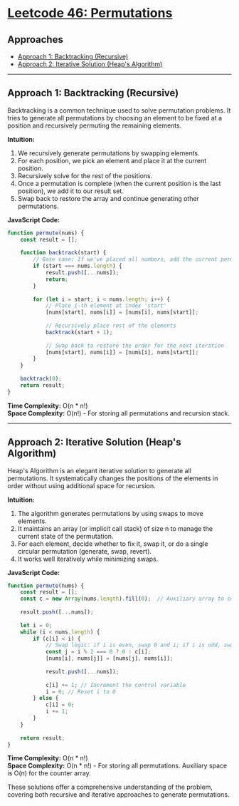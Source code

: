 # [Leetcode 46: Permutations](https://leetcode.com/problems/permutations/)

## Approaches
- [Approach 1: Backtracking (Recursive)](#approach-1-backtracking-recursive)
- [Approach 2: Iterative Solution (Heap's Algorithm)](#approach-2-iterative-solution-heaps-algorithm)

---

## Approach 1: Backtracking (Recursive)
Backtracking is a common technique used to solve permutation problems. It tries to generate all permutations by choosing an element to be fixed at a position and recursively permuting the remaining elements.

**Intuition:**

1. We recursively generate permutations by swapping elements.
2. For each position, we pick an element and place it at the current position.
3. Recursively solve for the rest of the positions.
4. Once a permutation is complete (when the current position is the last position), we add it to our result set.
5. Swap back to restore the array and continue generating other permutations.

**JavaScript Code:**

```javascript
function permute(nums) {
    const result = [];
    
    function backtrack(start) {
        // Base case: If we've placed all numbers, add the current permutation
        if (start === nums.length) {
            result.push([...nums]);
            return;
        }
        
        for (let i = start; i < nums.length; i++) {
            // Place i-th element at index 'start'
            [nums[start], nums[i]] = [nums[i], nums[start]];
            
            // Recursively place rest of the elements
            backtrack(start + 1);
            
            // Swap back to restore the order for the next iteration
            [nums[start], nums[i]] = [nums[i], nums[start]];
        }
    }
    
    backtrack(0);
    return result;
}
```
**Time Complexity:** O(n * n!)  
**Space Complexity:** O(n!) - For storing all permutations and recursion stack.

---

## Approach 2: Iterative Solution (Heap's Algorithm)
Heap's Algorithm is an elegant iterative solution to generate all permutations. It systematically changes the positions of the elements in order without using additional space for recursion.

**Intuition:**

1. The algorithm generates permutations by using swaps to move elements.
2. It maintains an array (or implicit call stack) of size n to manage the current state of the permutation.
3. For each element, decide whether to fix it, swap it, or do a single circular permutation (generate, swap, revert).
4. It works well iteratively while minimizing swaps.

**JavaScript Code:**

```javascript
function permute(nums) {
    const result = [];
    const c = new Array(nums.length).fill(0);  // Auxiliary array to control swaps
    
    result.push([...nums]);
    
    let i = 0;
    while (i < nums.length) {
        if (c[i] < i) {
            // Swap logic: if i is even, swap 0 and i; if i is odd, swap c[i] and i
            const j = i % 2 === 0 ? 0 : c[i];
            [nums[i], nums[j]] = [nums[j], nums[i]];
            
            result.push([...nums]);
            
            c[i] += 1; // Increment the control variable
            i = 0; // Reset i to 0
        } else {
            c[i] = 0;
            i += 1;
        }
    }
    
    return result;
}
```
**Time Complexity:** O(n * n!)  
**Space Complexity:** O(n * n!) - For storing all permutations. Auxiliary space is O(n) for the counter array.

These solutions offer a comprehensive understanding of the problem, covering both recursive and iterative approaches to generate permutations.

